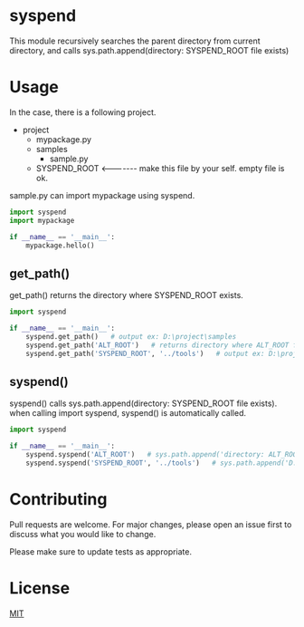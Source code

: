 # syspend
This module recursively searches the parent directory from current directory, and calls sys.path.append(directory: SYSPEND_ROOT file exists)

# Usage
In the case, there is a following project.

- project
    - mypackage.py
    - samples
        - sample.py
    - SYSPEND_ROOT  <------- make this file by your self. empty file is ok.

sample.py can import mypackage using syspend.
```python sample1.py
import syspend
import mypackage

if __name__ == '__main__':
    mypackage.hello()
```

## get_path()
get_path() returns the directory where SYSPEND_ROOT exists. 

```python
import syspend

if __name__ == '__main__':
    syspend.get_path()   # output ex: D:\project\samples
    syspend.get_path('ALT_ROOT')   # returns directory where ALT_ROOT file exists.
    syspend.get_path('SYSPEND_ROOT', '../tools')   # output ex: D:\project\tools
```

## syspend()
syspend() calls sys.path.append(directory: SYSPEND_ROOT file exists). 
when calling import syspend, syspend() is automatically called.

```python
import syspend

if __name__ == '__main__':
    syspend.syspend('ALT_ROOT')   # sys.path.append('directory: ALT_ROOT file exists')
    syspend.syspend('SYSPEND_ROOT', '../tools')   # sys.path.append('D:\project\tools')
```

# Contributing
Pull requests are welcome. For major changes, please open an issue first to discuss what you would like to change.

Please make sure to update tests as appropriate.

# License
[MIT](https://choosealicense.com/licenses/mit/)